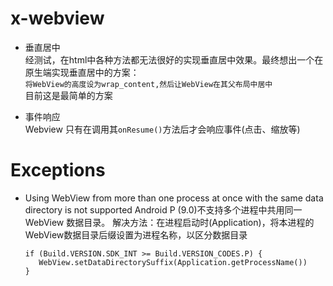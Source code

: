 # x-webview



- 垂直居中    
  经测试，在html中各种方法都无法很好的实现垂直居中效果。最终想出一个在原生端实现垂直居中的方案：    
  `将WebView的高度设为wrap_content,然后让WebView在其父布局中居中`    
  目前这是最简单的方案    
  
  
- 事件响应    
  Webview 只有在调用其`onResume()`方法后才会响应事件(点击、缩放等)


# Exceptions

- Using WebView from more than one process at once with the same data directory is not supported
  Android P (9.0)不支持多个进程中共用同一 WebView 数据目录。
  解决方法：在进程启动时(Application)，将本进程的WebView数据目录后缀设置为进程名称，以区分数据目录
  ```
  if (Build.VERSION.SDK_INT >= Build.VERSION_CODES.P) {
     WebView.setDataDirectorySuffix(Application.getProcessName())
  }
  ```
